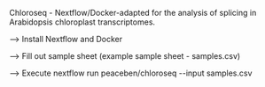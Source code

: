 Chloroseq - Nextflow/Docker-adapted for the analysis of splicing in Arabidopsis chloroplast transcriptomes.

--> Install Nextflow and Docker

--> Fill out sample sheet (example sample sheet - samples.csv)

--> Execute nextflow run peaceben/chloroseq --input samples.csv
